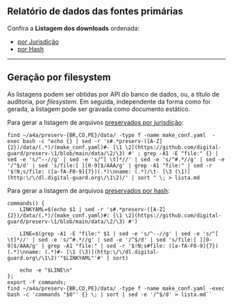 ## Relatório de dados das fontes primárias

Confira a **Listagem dos downloads** ordenada:
- [por Jurisdição](list-primaryData-byJurisdic.md)
- [por Hash](list-primaryData-byHash.md)

-----

## Geração por filesystem

As listagens podem ser obtidas por API do banco de dados, ou, a título de auditoria, por *filesystem*. Em seguida, independente da forma como foi gerada, a listagem pode ser gravada como documento estático.

Para gerar a listagem de arquivos [preservados por jurisdição](https://github.com/digital-guard/preserv/wiki/Listagem-dos-downloads-preservados-por-jurisdi%C3%A7%C3%A3o):

`find ~/a4a/preserv-{BR,CO,PE}/data/ -type f -name make_conf.yaml  -exec bash -c "echo {} | sed -r 's#.*preserv-([A-Z]{2})/data/(.*)/(make_conf.yaml)#- [\1 \2](https://github.com/digital-guard/preserv-\1/blob/main/data/\2/\3) #' ; grep -A1 -E "file:" {} | sed -e 's/^--//g' | sed -e 's/^[ \t]*//' | sed -e 's/^#.*//g' | sed -e '/^$/d' | sed 's/file:[ ][0-9]$/AAA/g' | grep -A1 "file:" | sed -r '$!N;s/file: ([a-fA-F0-9]{7})(.*)\nname: (.*)/\t- [\3 (\1)](http:\/\/dl.digital-guard.org\/\1\2)/' | sort " \; > lista.md`

Para gerar a listagem de arquivos [preservados por hash](https://github.com/digital-guard/preserv/wiki/Listagem-dos-downloads-preservados-por-hash):

```
commands() {
    LINKYAML=$(echo $1 | sed -r 's#.*preserv-([A-Z]{2})/data/(.*)/(make_conf.yaml)#: [\1 \2](https://github.com/digital-guard/preserv-\1/blob/main/data/\2/\3) #')

    LINE=$(grep -A1 -E "file:" $1 | sed -e 's/^--//g' | sed -e 's/^[ \t]*//' | sed -e 's/^#.*//g' | sed -e '/^$/d' | sed 's/file:[ ][0-9]$/AAA/g' | grep -A1 "file:" | sed -r '$!N;s#file: ([a-fA-F0-9]{7})(.*)\nname: (.*)#- [\1 (\3)](http:\/\/dl.digital-guard.org\/\1\2)'"$LINKYAML"'#' | sort)

    echo -e "$LINE\n"
};
export -f commands;
find ~/a4a/preserv-{BR,CO,PE}/data/ -type f -name make_conf.yaml -exec bash -c 'commands "$0"' {} \; | sort | sed -e '/^$/d' > lista.md``
```
